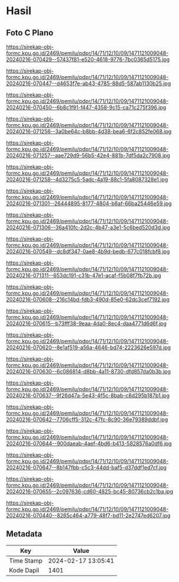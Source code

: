 # Hasil

## Foto C Plano

https://sirekap-obj-formc.kpu.go.id/2469/pemilu/pdpr/14/71/12/10/09/1471121009048-20240216-070429--57437f81-e520-4618-9776-7bc0365d5175.jpg

https://sirekap-obj-formc.kpu.go.id/2469/pemilu/pdpr/14/71/12/10/09/1471121009048-20240216-070447--d4653f7e-ab43-4785-88d5-587ab1130b25.jpg

https://sirekap-obj-formc.kpu.go.id/2469/pemilu/pdpr/14/71/12/10/09/1471121009048-20240216-070450--6b8c1f91-f447-4358-9c15-ca71c275f396.jpg

https://sirekap-obj-formc.kpu.go.id/2469/pemilu/pdpr/14/71/12/10/09/1471121009048-20240216-071256--3a0be64c-b8bb-4d38-bea6-6f2c852fe068.jpg

https://sirekap-obj-formc.kpu.go.id/2469/pemilu/pdpr/14/71/12/10/09/1471121009048-20240216-071257--aae729d9-56b5-42e4-881b-7df5da2c7908.jpg

https://sirekap-obj-formc.kpu.go.id/2469/pemilu/pdpr/14/71/12/10/09/1471121009048-20240216-071258--4d3275c5-5adc-4a19-88c1-5fa8087328e1.jpg

https://sirekap-obj-formc.kpu.go.id/2469/pemilu/pdpr/14/71/12/10/09/1471121009048-20240216-071301--26444895-8177-4804-b6af-66ba25446e59.jpg

https://sirekap-obj-formc.kpu.go.id/2469/pemilu/pdpr/14/71/12/10/09/1471121009048-20240216-071306--36a410fc-2d2c-4b47-a3e1-5c6bed520d3d.jpg

https://sirekap-obj-formc.kpu.go.id/2469/pemilu/pdpr/14/71/12/10/09/1471121009048-20240216-070549--dc8df347-0ae8-4b9d-bedb-677c018fcbf8.jpg

https://sirekap-obj-formc.kpu.go.id/2469/pemilu/pdpr/14/71/12/10/09/1471121009048-20240216-071311--653dc191-c31b-47e1-acaf-f5b08f7fb72b.jpg

https://sirekap-obj-formc.kpu.go.id/2469/pemilu/pdpr/14/71/12/10/09/1471121009048-20240216-070608--216c14bd-fdb3-490d-85e0-62dc3cef7192.jpg

https://sirekap-obj-formc.kpu.go.id/2469/pemilu/pdpr/14/71/12/10/09/1471121009048-20240216-070615--b73fff38-9eaa-4da0-8ec4-daa4771d6d6f.jpg

https://sirekap-obj-formc.kpu.go.id/2469/pemilu/pdpr/14/71/12/10/09/1471121009048-20240216-070620--8e1af519-a56a-4646-bd74-2223626e597d.jpg

https://sirekap-obj-formc.kpu.go.id/2469/pemilu/pdpr/14/71/12/10/09/1471121009048-20240216-070630--6c086814-d8bb-4a11-8730-dfd857da0b3b.jpg

https://sirekap-obj-formc.kpu.go.id/2469/pemilu/pdpr/14/71/12/10/09/1471121009048-20240216-070637--9f26d47a-5e43-4f5c-8bab-c8d295b187b1.jpg

https://sirekap-obj-formc.kpu.go.id/2469/pemilu/pdpr/14/71/12/10/09/1471121009048-20240216-070642--7706cff5-312c-47fc-8c90-36e79389ddbf.jpg

https://sirekap-obj-formc.kpu.go.id/2469/pemilu/pdpr/14/71/12/10/09/1471121009048-20240216-070644--900daeab-4aef-4bd6-b413-5828576a0df6.jpg

https://sirekap-obj-formc.kpu.go.id/2469/pemilu/pdpr/14/71/12/10/09/1471121009048-20240216-070647--8b147fbb-c5c3-44dd-baf5-d37ddf1ed7cf.jpg

https://sirekap-obj-formc.kpu.go.id/2469/pemilu/pdpr/14/71/12/10/09/1471121009048-20240216-070655--2c097636-cd60-4825-bc45-80736cb2c1ba.jpg

https://sirekap-obj-formc.kpu.go.id/2469/pemilu/pdpr/14/71/12/10/09/1471121009048-20240216-070440--8265c464-a779-48f7-bd11-2e2747ed6207.jpg


## Metadata

| Key        | Value               |
| ---------- | ------------------- |
| Time Stamp | 2024-02-17 13:05:41 |
| Kode Dapil | 1401                |



